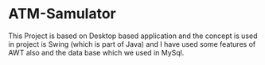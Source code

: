 # ATM-Samulator
This Project is based on Desktop based application and the concept is used in project is Swing (which is part of Java) and I have used some features of AWT also and the data base which we used in MySql.

